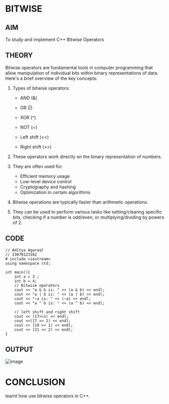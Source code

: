 # BITWISE
## AIM
To study and implement C++ Bitwise Operators

## THEORY
Bitwise operators are fundamental tools in computer programming that allow manipulation of individual bits within binary representations of data. Here's a brief overview of the key concepts:

1. Types of bitwise operators:
   - AND (&)

   - OR (|)
   - XOR (^)
   - NOT (~)
   - Left shift (<<)
   - Right shift (>>)

2. These operators work directly on the binary representation of numbers.

3. They are often used for:
   - Efficient memory usage
   - Low-level device control
   - Cryptography and hashing
   - Optimization in certain algorithms

4. Bitwise operations are typically faster than arithmetic operations.

5. They can be used to perform various tasks like setting/clearing specific bits, checking if a number is odd/even, or multiplying/dividing by powers of 2.

## CODE
```
// Aditya Agarwal
// 23070123162
# include <iostream>
using namespace std;

int main(){
    int a = 3 ;
    int b = 4;
    // Bitwise operators
    cout << "a & b is: " << (a & b) << endl;
    cout << "a | b is: " << (a | b) << endl;
    cout << "~a is: " << (~a) << endl;
    cout << "a ^ b is: " << (a ^ b) << endl;
    
    // left shift and right shift 
    cout << (17>>1) << endl;
    cout <<(17 >> 2) << endl;
    cout << (19 << 1) << endl;
    cout << (21 << 2) << endl;
}
```
## OUTPUT
![image](https://github.com/user-attachments/assets/a15c05eb-ffb4-4918-982d-d805a622780f)

# CONCLUSION

learnt how use bitwise operators in C++.

